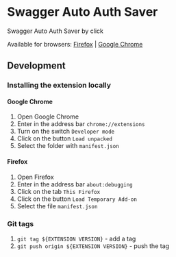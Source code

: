 # Swagger Auto Auth Saver

Swagger Auto Auth Saver by click

Available for browsers: [Firefox](https://addons.mozilla.org/ru/firefox/addon/swagger-auto-auth-saver/) | [Google Chrome](https://chromewebstore.google.com/detail/swagger-auto-auth-saver/ibcikeajjedlphikmfghfhngimmlbooe)

## Development

### Installing the extension locally

#### Google Chrome

1. Open Google Chrome
2. Enter in the address bar `chrome://extensions`
3. Turn on the switch `Developer mode`
4. Click on the button `Load unpacked`
5. Select the folder with `manifest.json`

#### Firefox

1. Open Firefox
2. Enter in the address bar `about:debugging`
3. Click on the tab `This Firefox`
4. Click on the button `Load Temporary Add-on`
5. Select the file `manifest.json`

### Git tags

1. `git tag ${EXTENSION VERSION}` - add a tag
2. `git push origin ${EXTENSION VERSION}` - push the tag
